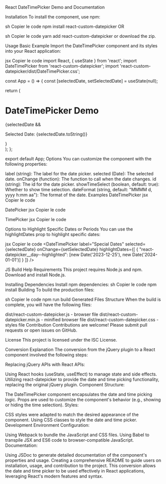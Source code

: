 React DateTimePicker
Demo and Documentation


Installation
To install the component, use npm:

sh
Copier le code
npm install react-custom-datepicker
OR

sh
Copier le code
yarn add react-custom-datepicker
or download the zip.

Usage
Basic Example
Import the DateTimePicker component and its styles into your React application:

jsx
Copier le code
import React, { useState } from 'react';
import DateTimePicker from 'react-custom-datepicker';
import 'react-custom-datepicker/dist/DateTimePicker.css';

const App = () => {
  const [selectedDate, setSelectedDate] = useState(null);

  return (
    <div>
      <h1>DateTimePicker Demo</h1>
      <DateTimePicker
        label="Select Date and Time"
        selected={selectedDate}
        onChange={setSelectedDate}
      />
      {selectedDate && <p>Selected Date: {selectedDate.toString()}</p>}
    </div>
  );
};

export default App;
Options
You can customize the component with the following properties:

label (string): The label for the date picker.
selected (Date): The selected date.
onChange (function): The function to call when the date changes.
id (string): The id for the date picker.
showTimeSelect (boolean, default: true): Whether to show time selection.
dateFormat (string, default: "MMMM d, yyyy h:mm aa"): The format of the date.
Examples
DateTimePicker
jsx
Copier le code
<DateTimePicker
  label="Select Date and Time"
  selected={selectedDate}
  onChange={setSelectedDate}
/>

DatePicker
jsx
Copier le code
<DateTimePicker
  label="Select a Date"
  selected={selectedDate}
  onChange={setSelectedDate}
  showTimeSelect={false}
/>

TimePicker
jsx
Copier le code
<DateTimePicker
  label="Select a Time"
  selected={selectedTime}
  onChange={setSelectedTime}
  dateFormat="h:mm aa"
  showTimeSelect
  showTimeSelectOnly
/>

Options to Highlight Specific Dates or Periods
You can use the highlightDates prop to highlight specific dates:

jsx
Copier le code
<DateTimePicker
  label="Special Dates"
  selected={selectedDate}
  onChange={setSelectedDate}
  highlightDates={[
    { "react-datepicker__day--highlighted": [new Date('2023-12-25'), new Date('2024-01-01')] }
  ]}
/>

JS Build Help
Requirements
This project requires Node.js and npm. Download and install Node.js.

Installing Dependencies
Install npm dependencies:
sh
Copier le code
npm install
Building
To build the production files:

sh
Copier le code
npm run build
Generated Files Structure
When the build is complete, you will have the following files:

dist/react-custom-datepicker.js - browser file
dist/react-custom-datepicker.min.js - minified browser file
dist/react-custom-datepicker.css - styles file
Contribution
Contributions are welcome! Please submit pull requests or open issues on GitHub.

License
This project is licensed under the ISC License.

Conversion Explanation
The conversion from the jQuery plugin to a React component involved the following steps:

Replacing jQuery APIs with React APIs:

Using React hooks (useState, useEffect) to manage state and side effects.
Utilizing react-datepicker to provide the date and time picking functionality, replacing the original jQuery plugin.
Component Structure:

The DateTimePicker component encapsulates the date and time picking logic.
Props are used to customize the component's behavior (e.g., showing or hiding the time selection).
Styles:

CSS styles were adapted to match the desired appearance of the component.
Using CSS classes to style the date and time picker.
Development Environment Configuration:

Using Webpack to bundle the JavaScript and CSS files.
Using Babel to transpile JSX and ES6 code to browser-compatible JavaScript.
Documentation:

Using JSDoc to generate detailed documentation of the component's properties and usage.
Creating a comprehensive README to guide users on installation, usage, and contribution to the project.
This conversion allows the date and time picker to be used effectively in React applications, leveraging React's modern features and syntax.